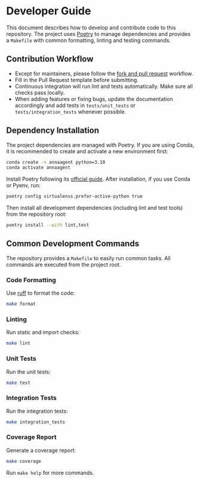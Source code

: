 # Developer Guide

This document describes how to develop and contribute code to this repository. The project uses [Poetry](https://python-poetry.org/) to manage dependencies and provides a `Makefile` with common formatting, linting and testing commands.

## Contribution Workflow

- Except for maintainers, please follow the [fork and pull request](https://docs.github.com/en/get-started/exploring-projects-on-github/contributing-to-a-project) workflow.
- Fill in the Pull Request template before submitting.
- Continuous integration will run lint and tests automatically. Make sure all checks pass locally.
- When adding features or fixing bugs, update the documentation accordingly and add tests in `tests/unit_tests` or `tests/integration_tests` whenever possible.

## Dependency Installation

The project dependencies are managed with Poetry. If you are using Conda, it is recommended to create and activate a new environment first:

```bash
conda create -n annaagent python=3.10
conda activate annaagent
```

Install Poetry following its [official guide](https://python-poetry.org/docs/#installing-with-pipx). After installation, if you use Conda or Pyenv, run:

```bash
poetry config virtualenvs.prefer-active-python true
```

Then install all development dependencies (including lint and test tools) from the repository root:

```bash
poetry install --with lint,test
```

## Common Development Commands

The repository provides a `Makefile` to easily run common tasks. All commands are executed from the project root.

### Code Formatting

Use [ruff](https://docs.astral.sh/ruff/) to format the code:

```bash
make format
```

### Linting

Run static and import checks:

```bash
make lint
```

### Unit Tests

Run the unit tests:

```bash
make test
```

### Integration Tests

Run the integration tests:

```bash
make integration_tests
```

### Coverage Report

Generate a coverage report:

```bash
make coverage
```

Run `make help` for more commands.
